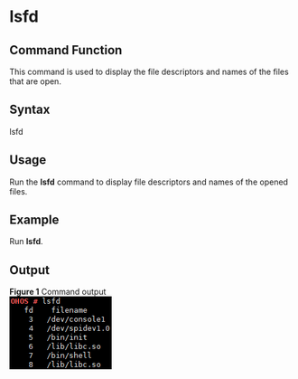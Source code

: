 # lsfd<a name="EN-US_TOPIC_0000001179965849"></a>

## Command Function<a name="section2053406181716"></a>

This command is used to display the file descriptors and names of the files that are open.

## Syntax<a name="section523771017172"></a>

lsfd

## Usage<a name="section27241213201719"></a>

Run the  **lsfd**  command to display file descriptors and names of the opened files.

## Example<a name="section442617197173"></a>

Run  **lsfd**.

## Output<a name="section42491639151813"></a>

**Figure  1**  Command output<a name="fig11407101617206"></a>  
![](figure/command-output-24.png "command-output-24")

